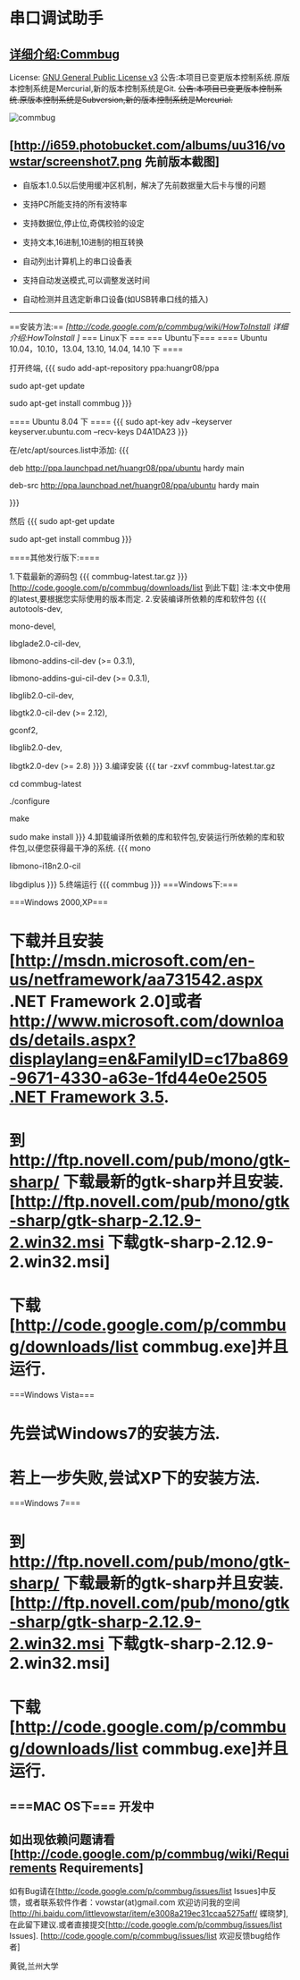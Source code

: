 串口调试助手
===================================

[详细介绍:Commbug](http://code.google.com/p/commbug/wiki/Commbug)
-----------------------------------
License: [GNU General Public License v3](http://www.gnu.org/licenses/gpl.html )
公告:本项目已变更版本控制系统.原版本控制系统是Mercurial,新的版本控制系统是Git.
<s>公告:本项目已变更版本控制系统.原版本控制系统是Subversion,新的版本控制系统是Mercurial.</s>

![commbug](http://i659.photobucket.com/albums/uu316/vowstar/screenshot_500.png)


[http://i659.photobucket.com/albums/uu316/vowstar/screenshot7.png 先前版本截图]
----
 * 自版本1.0.5以后使用缓冲区机制，解决了先前数据量大后卡与慢的问题

 * 支持PC所能支持的所有波特率

 * 支持数据位,停止位,奇偶校验的设定

 * 支持文本,16进制,10进制的相互转换

 * 自动列出计算机上的串口设备表

 * 支持自动发送模式,可以调整发送时间

 * 自动检测并且选定新串口设备(如USB转串口线的插入)

----

==安装方法:==
*[http://code.google.com/p/commbug/wiki/HowToInstall 详细介绍:HowToInstall ]*
=== Linux下 ===
 === Ubuntu下===
 ==== Ubuntu 10.04，10.10，13.04, 13.10, 14.04, 14.10 下 ====

   打开终端,
   {{{
   sudo add-apt-repository ppa:huangr08/ppa

   sudo apt-get update

   sudo apt-get install commbug
   }}}


 ==== Ubuntu 8.04 下 ====
   {{{
   sudo apt-key adv –keyserver keyserver.ubuntu.com –recv-keys D4A1DA23 
   }}}

   在/etc/apt/sources.list中添加:
   {{{

   deb http://ppa.launchpad.net/huangr08/ppa/ubuntu hardy main 

   deb-src http://ppa.launchpad.net/huangr08/ppa/ubuntu hardy main

   }}}

   然后
   {{{
   sudo apt-get update

   sudo apt-get install commbug
   }}}


 ====其他发行版下:====

   1.下载最新的源码包
   {{{
   commbug-latest.tar.gz
   }}}
   [http://code.google.com/p/commbug/downloads/list 到此下载]
   注:本文中使用的latest,要根据您实际使用的版本而定.
   2.安装编译所依赖的库和软件包
   {{{
   autotools-dev, 

   mono-devel,  

   libglade2.0-cil-dev,   

   libmono-addins-cil-dev (>= 0.3.1),

   libmono-addins-gui-cil-dev (>= 0.3.1),

   libglib2.0-cil-dev,

   libgtk2.0-cil-dev (>= 2.12), 

   gconf2,

   libglib2.0-dev,

   libgtk2.0-dev (>= 2.8)
   }}}
   3.编译安装
   {{{
   tar -zxvf commbug-latest.tar.gz

   cd commbug-latest

   ./configure

   make

   sudo make install 
   }}}
   4.卸载编译所依赖的库和软件包,安装运行所依赖的库和软件包,以便您获得最干净的系统.
   {{{
   mono

   libmono-i18n2.0-cil

   libgdiplus
   }}}
   5.终端运行
   {{{
   commbug
   }}}
===Windows下:===

 ===Windows 2000,XP===
   # 下载并且安装[http://msdn.microsoft.com/en-us/netframework/aa731542.aspx .NET Framework 2.0]或者[http://www.microsoft.com/downloads/details.aspx?displaylang=en&FamilyID=c17ba869-9671-4330-a63e-1fd44e0e2505 .NET Framework 3.5](当然3.5更好).
   # 到 http://ftp.novell.com/pub/mono/gtk-sharp/ 下载最新的gtk-sharp并且安装.[http://ftp.novell.com/pub/mono/gtk-sharp/gtk-sharp-2.12.9-2.win32.msi 下载gtk-sharp-2.12.9-2.win32.msi]
   # 下载[http://code.google.com/p/commbug/downloads/list commbug.exe]并且运行.
 ===Windows Vista===
   # 先尝试Windows7的安装方法.
   # 若上一步失败,尝试XP下的安装方法.
 ===Windows 7===
   # 到 http://ftp.novell.com/pub/mono/gtk-sharp/ 下载最新的gtk-sharp并且安装.[http://ftp.novell.com/pub/mono/gtk-sharp/gtk-sharp-2.12.9-2.win32.msi 下载gtk-sharp-2.12.9-2.win32.msi]
   # 下载[http://code.google.com/p/commbug/downloads/list commbug.exe]并且运行.

===MAC OS下===
   开发中
----
如出现依赖问题请看[http://code.google.com/p/commbug/wiki/Requirements Requirements]
----

如有Bug请在[http://code.google.com/p/commbug/issues/list Issues]中反馈，或者联系软件作者：vowstar(at)gmail.com
欢迎访问我的空间[http://hi.baidu.com/littlevowstar/item/e3008a219ec31ccaa5275aff/ 蝶晓梦],在此留下建议.或者直接提交[http://code.google.com/p/commbug/issues/list Issues].
[http://code.google.com/p/commbug/issues/list 欢迎反馈bug给作者]

黄锐,兰州大学
